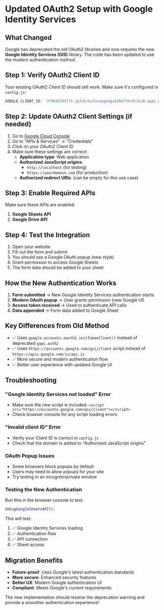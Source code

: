 # Updated OAuth2 Setup with Google Identity Services

## What Changed

Google has deprecated the old OAuth2 libraries and now requires the new **Google Identity Services (GIS)** library. The code has been updated to use the modern authentication method.

## Step 1: Verify OAuth2 Client ID

Your existing OAuth2 Client ID should still work. Make sure it's configured in `config.js`:
```javascript
GOOGLE_CLIENT_ID: '379038705771-jp7a5rku7osaoge3guk56bf7nc9l3ou9.apps.googleusercontent.com',
```

## Step 2: Update OAuth2 Client Settings (if needed)

1. Go to [Google Cloud Console](https://console.cloud.google.com/)
2. Go to "APIs & Services" → "Credentials"
3. Click on your OAuth2 Client ID
4. Make sure these settings are correct:
   - **Application type**: Web application
   - **Authorized JavaScript origins**: 
     - `http://localhost` (for testing)
     - `https://yourdomain.com` (for production)
   - **Authorized redirect URIs**: (can be empty for this use case)

## Step 3: Enable Required APIs

Make sure these APIs are enabled:
1. **Google Sheets API**
2. **Google Drive API**

## Step 4: Test the Integration

1. Open your website
2. Fill out the form and submit
3. You should see a Google OAuth popup (new style)
4. Grant permission to access Google Sheets
5. The form data should be added to your sheet

## How the New Authentication Works

1. **Form submitted** → New Google Identity Services authentication starts
2. **Modern OAuth popup** → User grants permission (new Google UI)
3. **Access token received** → Used to authenticate API calls
4. **Data appended** → Form data added to Google Sheet

## Key Differences from Old Method

- ✅ Uses `google.accounts.oauth2.initTokenClient()` instead of deprecated `gapi.auth2`
- ✅ Uses `https://accounts.google.com/gsi/client` script instead of `https://apis.google.com/js/api.js`
- ✅ More secure and modern authentication flow
- ✅ Better user experience with updated Google UI

## Troubleshooting

### "Google Identity Services not loaded" Error
- Make sure the new script is included: `<script src="https://accounts.google.com/gsi/client"></script>`
- Check browser console for any script loading errors

### "Invalid client ID" Error
- Verify your Client ID is correct in `config.js`
- Check that the domain is added to "Authorized JavaScript origins"

### OAuth Popup Issues
- Some browsers block popups by default
- Users may need to allow popups for your site
- Try testing in an incognito/private window

### Testing the New Authentication

Run this in the browser console to test:
```javascript
debugGoogleSheetsAPI();
```

This will test:
1. ✅ Google Identity Services loading
2. ✅ Authentication flow
3. ✅ API connection
4. ✅ Sheet access

## Migration Benefits

- **Future-proof**: Uses Google's latest authentication standards
- **More secure**: Enhanced security features
- **Better UX**: Modern Google authentication UI
- **Compliant**: Meets Google's current requirements

The new implementation should resolve the deprecation warning and provide a smoother authentication experience!
